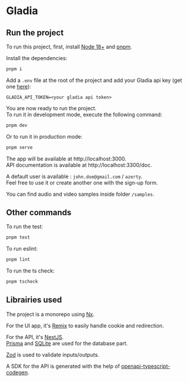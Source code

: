 # Gladia

## Run the project

To run this project, first, install [Node 18+](https://nodejs.org/) and [pnpm](https://pnpm.io/fr/installation).

Install the dependencies:

```sh
pnpm i
```

Add a `.env` file at the root of the project and add your Gladia api key (get one [here](https://app.gladia.io/account)):

```
GLADIA_API_TOKEN=<your gladia api token>
```

You are now ready to run the project.  
To run it in development mode, execute the following command:

```sh
pnpm dev
```

Or to run it in production mode:

```sh
pnpm serve
```

The app will be available at http://localhost:3000.  
API documentation is available at http://localhost:3300/doc.

A default user is available : `john.doe@gmail.com` / `azerty`.  
Feel free to use it or create another one with the sign-up form.

You can find audio and video samples inside folder `/samples`.

## Other commands

To run the test:

```sh
pnpm test
```

To run eslint:

```sh
pnpm lint
```

To run the ts check:

```sh
pnpm tscheck
```

## Librairies used

The project is a monorepo using [Nx](https://nx.dev/).

For the UI app, it's [Remix](https://remix.run/) to easily handle cookie and redirection.

For the API, it's [NestJS](https://nestjs.com/).  
[Prisma](https://www.prisma.io/) and [SQLite](https://sqlite.org/index.html) are used for the database part.

[Zod](https://zod.dev/) is used to validate inputs/outputs.

A SDK for the API is generated with the help of [openapi-typescript-codegen](https://github.com/ferdikoomen/openapi-typescript-codegen).
